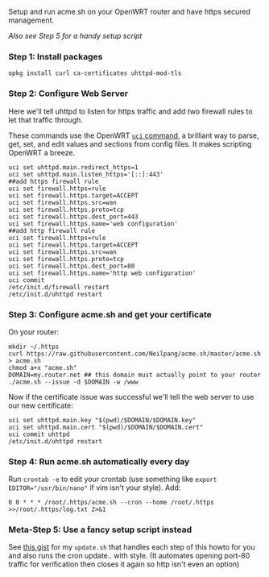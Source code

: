 Setup and run acme.sh on your OpenWRT router and have https secured management.

*Also see Step 5 for a handy setup script*

### Step 1: Install packages

`opkg install curl ca-certificates uhttpd-mod-tls`

### Step 2: Configure Web Server
Here we'll tell uhttpd to listen for https traffic and add two firewall rules to let that traffic through.

These commands use the OpenWRT [`uci` command](https://wiki.openwrt.org/doc/uci), a brilliant way to parse, get, set, and edit values and sections from config files. It makes scripting OpenWRT a breeze.

```
uci set uhttpd.main.redirect_https=1
uci set uhttpd.main.listen_https='[::]:443'
##add https firewall rule
uci set firewall.https=rule
uci set firewall.https.target=ACCEPT
uci set firewall.https.src=wan
uci set firewall.https.proto=tcp
uci set firewall.https.dest_port=443
uci set firewall.https.name='web configuration'
##add http firewall rule
uci set firewall.https=rule
uci set firewall.https.target=ACCEPT
uci set firewall.https.src=wan
uci set firewall.https.proto=tcp
uci set firewall.https.dest_port=80
uci set firewall.https.name='http web configuration'
uci commit
/etc/init.d/firewall restart
/etc/init.d/uhttpd restart
```

### Step 3: Configure acme.sh and get your certificate
On your router:

```
mkdir ~/.https
curl https://raw.githubusercontent.com/Neilpang/acme.sh/master/acme.sh > acme.sh
chmod a+x "acme.sh"
DOMAIN=my.router.net ## this domain must actually point to your router
./acme.sh --issue -d $DOMAIN -w /www
```

Now if the certificate issue was successful we'll tell the web server to use our new certificate:

```
uci set uhttpd.main.key "$(pwd)/$DOMAIN/$DOMAIN.key"
uci set uhttpd.main.cert "$(pwd)/$DOMAIN/$DOMAIN.cert"
uci commit uhttpd
/etc/init.d/uhttpd restart
```

### Step 4: Run acme.sh automatically every day

Run `crontab -e` to edit your crontab (use something like `export EDITOR="/usr/bin/nano"` if vim isn't your style). Add:

`0 0 * * * /root/.https/acme.sh --cron --home /root/.https >>/root/.https/log.txt 2>&1`

### Meta-Step 5: Use a fancy setup script instead

See [this gist](https://gist.github.com/t413/3e616611299b22b17b08baa517d2d02c) for my `update.sh` that handles each step of this howto for you and also runs the cron update.. with style. (It automates opening port-80 traffic for verification then closes it again so http isn't even an option)